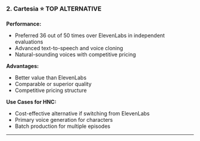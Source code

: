### 2. **Cartesia** ⭐ TOP ALTERNATIVE

**Performance:**

- Preferred 36 out of 50 times over ElevenLabs in independent evaluations
- Advanced text-to-speech and voice cloning
- Natural-sounding voices with competitive pricing

**Advantages:**

- Better value than ElevenLabs
- Comparable or superior quality
- Competitive pricing structure

**Use Cases for HNC:**

- Cost-effective alternative if switching from ElevenLabs
- Primary voice generation for characters
- Batch production for multiple episodes

---
